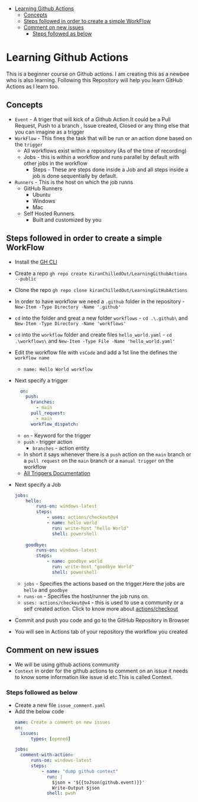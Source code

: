 - [Learning Github Actions](#learning-github-actions)
  - [Concepts](#concepts)
  - [Steps followed in order to create a simple WorkFlow](#steps-followed-in-order-to-create-a-simple-workflow)
  - [Comment on new issues](#comment-on-new-issues)
    - [Steps followed as below](#steps-followed-as-below)

# Learning Github Actions

This is a beginner course on Github actions. I am creating this as a newbee who is also learning. Following this Repository will help you learn GitHub Actions as I learn too.

## Concepts

- `Event` - A triger that will kick of a Github Action.It could be a Pull Request, Push to a branch , Issue created, Closed or any thing else that you can imagine as a trigger
- `WorkFlow` - This fines the task that will be run or an action done based on the `trigger`
  - All workflows exist within a repository (As of the time of recording)
  - Jobs - this is within a workflow and runs parallel by default with other jobs in the workflow
    - Steps - These are steps done inside a Job and all steps inside a job is done sequentially by default.
- `Runners` - This is the host on which the job runns
  - GitHub Runners
    - Ubuntu
    - Windows
    - Mac
  - Self Hosted Runners
    - Built and customized by you

## Steps followed in order to create a simple WorkFlow

- Install the [GH CLI](https://github.com/cli/cli)
- Create a repo `gh repo create KiranChilledOut/LearningGithubActions --public`
- Clone the repo `gh repo clone kiranChilledOut/LearningGitHubActions`
- In order to have workflow we need a `.github` folder in the repository - `New-Item -Type Directory -Name '.github'`
- `cd` into the folder and great a new folder `workflows` - `cd .\.github\` and `New-Item -Type Directory -Name 'workflows'`
- `cd` into the `workflow` folder and create files `hello_world.yaml`  - `cd .\workflows\` and `New-Item -Type File -Name 'hello_world.yaml'`
- Edit the workflow file with `vsCode` and add a 1st line the defines the `workflow name` 
  - `name: Hello World workflow`
- Next specify a trigger

  ```yaml
    on:
      push:
        branches:
          - main
        pull_request:
          - main
        workflow_dispatch:
  ```

  - `on` - Keyword for the trigger
  - `push` - trigger action
    - `branches` - action entity
  - In short it says whenever there is a `push` action on the `main` branch or a `pull request` on the `main` branch or a `manual trigger` on the workflow
  - [All Triggers Documentation](https://docs.github.com/en/actions/using-workflows/events-that-trigger-workflows)
- Next specify a Job 
  
    ```yaml
    jobs:
        hello:
            runs-on: windows-latest
            steps:
                - uses: actions/checkout@v4
                - name: hello world
                  run: write-host "hello World"
                  shell: powershell
        
        goodbye:
            runs-on: windows-latest
            steps:
                - name: goodbye world
                  run: write-host "goodbye World"
                  shell: powershell
    ```

  - `jobs` - Specifies the actions based on the trigger.Here the jobs are `hello` and `goodbye`
  - `runs-on` - Specifies the host/runner the job runs on.
  - `uses: actions/checkout@v4` - this is used to use a community or a self created action. Click to know more about [actions/checkout](https://github.com/actions/checkout)
- Commit and push you code and go to the GitHub Repository in Browser
- You will see in Actions tab of your repository the workflow you created


## Comment on new issues

- We will be using github actions community
- `Context` in order for the github actions to comment on an issue it needs to know some information like issue id etc.This is called Context.
  
### Steps followed as below

- Create a new file `issue_comment.yaml`
- Add the below code
    ```yaml
  name: Create a comment on new issues
  on:
      issues:
          types: [opened]

  jobs:
      comment-with-action:
          runs-on: windows-latest
          steps:
              - name: "dump github context"
                run: |
                  $json = '${{toJson(github.event)}}'
                  Write-Output $json
                shell: pwsh 

    ```